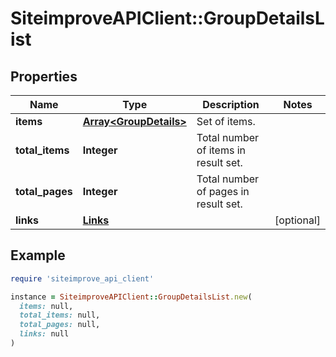 # SiteimproveAPIClient::GroupDetailsList

## Properties

| Name | Type | Description | Notes |
| ---- | ---- | ----------- | ----- |
| **items** | [**Array&lt;GroupDetails&gt;**](GroupDetails.md) | Set of items. |  |
| **total_items** | **Integer** | Total number of items in result set. |  |
| **total_pages** | **Integer** | Total number of pages in result set. |  |
| **links** | [**Links**](Links.md) |  | [optional] |

## Example

```ruby
require 'siteimprove_api_client'

instance = SiteimproveAPIClient::GroupDetailsList.new(
  items: null,
  total_items: null,
  total_pages: null,
  links: null
)
```

